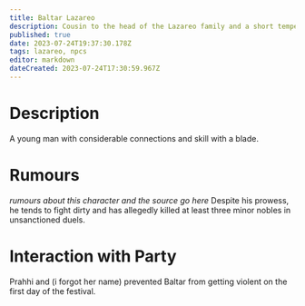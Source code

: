 ```yaml
---
title: Baltar Lazareo
description: Cousin to the head of the Lazareo family and a short tempered dueler 
published: true
date: 2023-07-24T19:37:30.178Z
tags: lazareo, npcs
editor: markdown
dateCreated: 2023-07-24T17:30:59.967Z
---
```


# Description
A young man with considerable connections and skill with a blade.  

# Rumours
*rumours about this character and the source go here*
Despite his prowess, he tends to fight dirty and has allegedly killed at least three minor nobles in unsanctioned duels. 
# Interaction with Party
Prahhi and (i forgot her name) prevented Baltar from getting violent on the first day of the festival. 